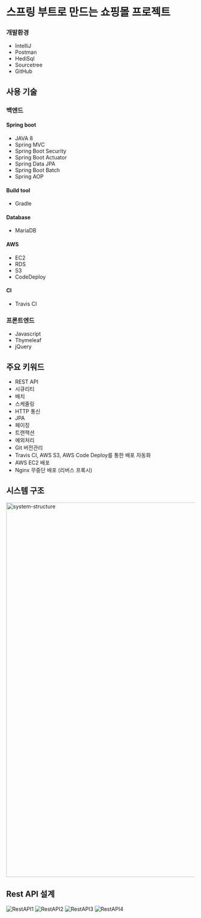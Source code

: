 # 스프링 부트로 만드는 쇼핑몰 프로젝트

### 개발환경
* IntelliJ
* Postman
* HediSql
* Sourcetree
* GitHub

## 사용 기술
### 백엔드
#### Spring boot
* JAVA 8
* Spring MVC
* Spring Boot Security
* Spring Boot Actuator
* Spring Data JPA
* Spring Boot Batch
* Spring AOP

#### Build tool
* Gradle

#### Database
* MariaDB

#### AWS
* EC2
* RDS
* S3
* CodeDeploy

#### CI
* Travis CI

### 프론트엔드
* Javascript
* Thymeleaf
* jQuery

## 주요 키워드
* REST API
* 시큐리티
* 배치
* 스케줄링
* HTTP 통신
* JPA
* 페이징
* 트랜잭션
* 예외처리
* Git 버전관리
* Travis CI, AWS S3, AWS Code Deploy를 통한 배포 자동화
* AWS EC2 배포
* Nginx 무중단 배포 (리버스 프록시)

## 시스템 구조
<img width="1000" alt="system-structure" src="https://user-images.githubusercontent.com/40568894/63693784-e9ae5a00-c84f-11e9-909f-df6a3cc7304c.png">

## Rest API 설계
![RestAPI1](https://user-images.githubusercontent.com/40568894/63762957-bbd41e80-c8fe-11e9-998f-5f73114dabf3.png)
![RestAPI2](https://user-images.githubusercontent.com/40568894/63763008-dad2b080-c8fe-11e9-8990-afd07b813e13.png)
![RestAPI3](https://user-images.githubusercontent.com/40568894/63763013-ddcda100-c8fe-11e9-93ac-0cedddf8fb09.png)
![RestAPI4](https://user-images.githubusercontent.com/40568894/63763016-df976480-c8fe-11e9-8985-b1ef305aec91.png)